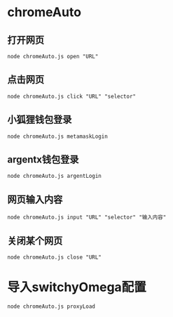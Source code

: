 # chromeAuto

## 打开网页
`node chromeAuto.js open "URL"`

## 点击网页
`node chromeAuto.js click "URL" "selector"`

## 小狐狸钱包登录
`node chromeAuto.js metamaskLogin`

## argentx钱包登录
`node chromeAuto.js argentLogin`

## 网页输入内容
`node chromeAuto.js input "URL" "selector" "输入内容"`

## 关闭某个网页
`node chromeAuto.js close "URL"`

# 导入switchyOmega配置
`node chromeAuto.js proxyLoad`

